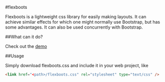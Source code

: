 #flexboots

Flexboots is a lightweight css library for easily making layouts. It can achieve similar effects for which one might normally use Bootstrap, but has some advantages. It can also be used concurrently with Bootstrap.

##What can it do?

Check out the [demo](/demo.html)


##Usage

Simply download flexboots.css and include it in your web project, like
```html
<link href="<path>/flexboots.css" rel="stylesheet" type="text/css" />
```